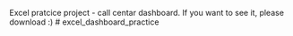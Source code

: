 Excel pratcice project - call centar dashboard. If you want to see it, please download :) # excel_dashboard_practice
